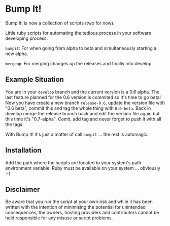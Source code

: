 Bump It!
=============

Bump It! is now a collection of scripts (two for now).

Little ruby scripts for automating the tedious process in your software developing process.

```bumpit```: For when going from alpha to beta and simultaneously starting a new alpha.

```mergeup```: For merging changes up the releases and finally into develop.

Example Situation
-----------------

You are in your ```develop``` branch and the current version is a 0.6 alpha. The last feature planned for the 0.6 version is commited so it's time to go beta! Now you have create a new branch ```release-0.6```, update the version file with "0.6 beta", commit this and tag the whole thing with ```0.6-beta```. Back in develop merge the release branch back and edit the version file again but this time it's "0.7-alpha". Comit, add tag and never forget to push it with all the tags.

With Bump It! it's just a matter of call ```bumpit``` ... the rest is automagic.

Installation
------------

Add the path where the scripts are located to your system's path environment variable.
Ruby must be available on your system ... obviously :-)

Disclaimer
----------

Be aware that you run the script at your own risk and while it has been written with the intention of minimising the potential for unintended consequences, the owners, hosting providers and contributers cannot be held responsible for any misuse or script problems.
